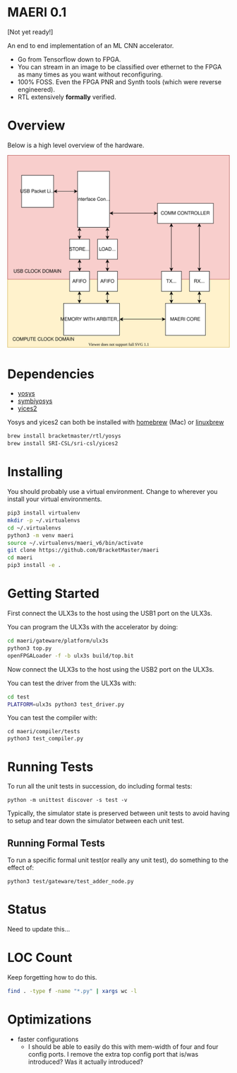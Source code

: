 # MAERI 0.1

[Not yet ready!]

An end to end implementation of an ML CNN accelerator.

 - Go from Tensorflow down to FPGA.
 - You can stream in an image to be classified over 
ethernet to the FPGA as many times as you want
without reconfiguring.
 - 100% FOSS. Even the FPGA PNR and Synth tools
(which were reverse engineered).
 - RTL extensively **formally** verified.

# Overview
Below is a high level overview of the hardware.

![High level overview](docs/high_level.svg)

# Dependencies

 - [yosys](https://github.com/YosysHQ/yosys)
 - [symbiyosys](https://symbiyosys.readthedocs.io/en/latest/quickstart.html#symbiyosys)
 - [yices2](https://github.com/SRI-CSL/yices2)

 Yosys and yices2 can both be installed with [homebrew](https://brew.sh)
 (Mac) or [linuxbrew](https://docs.brew.sh/Homebrew-on-Linux)

 ```bash
brew install bracketmaster/rtl/yosys
brew install SRI-CSL/sri-csl/yices2
```

# Installing

You should probably use a virtual environment.
Change to wherever you install your virtual environments.

```bash
pip3 install virtualenv
mkdir -p ~/.virtualenvs
cd ~/.virtualenvs
python3 -m venv maeri
source ~/.virtualenvs/maeri_v6/bin/activate
git clone https://github.com/BracketMaster/maeri
cd maeri
pip3 install -e .
```

# Getting Started

First connect the ULX3s to the host using the USB1
port on the ULX3s.

You can program the ULX3s with the accelerator by doing:

```bash
cd maeri/gateware/platform/ulx3s
python3 top.py
openFPGALoader -f -b ulx3s build/top.bit 
```

Now connect the ULX3s to the host using the USB2
port on the ULX3s.

You can test the driver from the ULX3s with:

```bash
cd test
PLATFORM=ulx3s python3 test_driver.py
```

You can test the compiler with:

```
cd maeri/compiler/tests
python3 test_compiler.py
```

# Running Tests

To run all the unit tests in succession,
do including formal tests:

```
python -m unittest discover -s test -v
```

Typically, the simulator state is preserved 
between unit tests to avoid having to setup
and tear down the simulator between each 
unit test.

## Running Formal Tests

To run a specific formal unit test(or really
any unit test), do something to the effect
of:

```
python3 test/gateware/test_adder_node.py
```

# Status

Need to update this...

# LOC Count
Keep forgetting how to do this.

```bash
find . -type f -name "*.py" | xargs wc -l
```

# Optimizations

 - faster configurations
   - I should be able to easily do this with mem-width
   of four and four config ports.
   I remove the extra top config port that is/was
   introduced? Was it actually introduced?